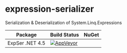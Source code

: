 # expression-serializer
Serialization &amp; Deserialization of System.Linq.Expressions

Package | Build Status | NuGet | 
---------- | :----------- | :----------- 
ExpSer .NET 4.5 | [![AppVeyor](https://ci.appveyor.com/api/projects/status/5crrhr4d4r7vuvbw/branch/master?svg=true)](https://ci.appveyor.com/project/bjornbouetsmith/exp-ser)   

